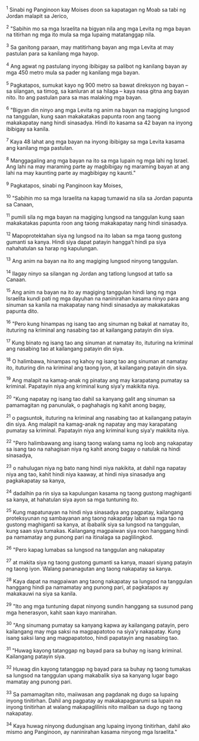 <sup>1</sup>
Sinabi ng Panginoon kay Moises doon sa kapatagan ng Moab sa tabi ng Jordan malapit sa Jerico, 

<sup>2</sup>
"Sabihin mo sa mga Israelita na bigyan nila ang mga Levita ng mga bayan na titirhan ng mga ito mula sa mga lupaing matatanggap nila. 

<sup>3</sup>
Sa ganitong paraan, may matitirhang bayan ang mga Levita at may pastulan para sa kanilang mga hayop. 

<sup>4</sup>
Ang agwat ng pastulang inyong ibibigay sa palibot ng kanilang bayan ay mga 450 metro mula sa pader ng kanilang mga bayan. 

<sup>5</sup>
Pagkatapos, sumukat kayo ng 900 metro sa bawat direksyon ng bayan – sa silangan, sa timog, sa kanluran at sa hilaga – kaya nasa gitna ang bayan nito. Ito ang pastulan para sa mas malaking mga bayan. 

<sup>6</sup>
"Bigyan din ninyo ang mga Levita ng anim na bayan na magiging lungsod na tanggulan, kung saan makakatakas papunta roon ang taong makakapatay nang hindi sinasadya. Hindi ito kasama sa 42 bayan na inyong ibibigay sa kanila. 

<sup>7</sup>
Kaya 48 lahat ang mga bayan na inyong ibibigay sa mga Levita kasama ang kanilang mga pastulan. 

<sup>8</sup>
Manggagaling ang mga bayan na ito sa mga lupain ng mga lahi ng Israel. Ang lahi na may maraming parte ay magbibigay ng maraming bayan at ang lahi na may kaunting parte ay magbibigay ng kaunti." 

<sup>9</sup>
Pagkatapos, sinabi ng Panginoon kay Moises, 

<sup>10</sup>
"Sabihin mo sa mga Israelita na kapag tumawid na sila sa Jordan papunta sa Canaan, 

<sup>11</sup>
pumili sila ng mga bayan na magiging lungsod na tanggulan kung saan makakatakas papunta roon ang taong makakapatay nang hindi sinasadya. 

<sup>12</sup>
Mapoprotektahan siya ng lungsod na ito laban sa mga taong gustong gumanti sa kanya. Hindi siya dapat patayin hanggaʼt hindi pa siya nahahatulan sa harap ng kapulungan. 

<sup>13</sup>
Ang anim na bayan na ito ang magiging lungsod ninyong tanggulan. 

<sup>14</sup>
Ilagay ninyo sa silangan ng Jordan ang tatlong lungsod at tatlo sa Canaan. 

<sup>15</sup>
Ang anim na bayan na ito ay magiging tanggulan hindi lang ng mga Israelita kundi pati ng mga dayuhan na naninirahan kasama ninyo para ang sinuman sa kanila na makapatay nang hindi sinasadya ay makakatakas papunta dito. 

<sup>16</sup>
"Pero kung hinampas ng isang tao ang sinuman ng bakal at namatay ito, ituturing na kriminal ang nasabing tao at kailangang patayin din siya. 

<sup>17</sup>
Kung binato ng isang tao ang sinuman at namatay ito, ituturing na kriminal ang nasabing tao at kailangang patayin din siya. 

<sup>18</sup>
O halimbawa, hinampas ng kahoy ng isang tao ang sinuman at namatay ito, ituturing din na kriminal ang taong iyon, at kailangang patayin din siya. 

<sup>19</sup>
Ang malapit na kamag-anak ng pinatay ang may karapatang pumatay sa kriminal. Papatayin niya ang kriminal kung siyaʼy makikita niya. 

<sup>20</sup>
"Kung napatay ng isang tao dahil sa kanyang galit ang sinuman sa pamamagitan ng panunulak, o paghahagis ng kahit anong bagay, 

<sup>21</sup>
o pagsuntok, ituturing na kriminal ang nasabing tao at kailangang patayin din siya. Ang malapit na kamag-anak ng napatay ang may karapatang pumatay sa kriminal. Papatayin niya ang kriminal kung siyaʼy makikita niya. 

<sup>22</sup>
"Pero halimbawang ang isang taong walang sama ng loob ang nakapatay sa isang tao na nahagisan niya ng kahit anong bagay o natulak na hindi sinasadya, 

<sup>23</sup>
o nahulugan niya ng bato nang hindi niya nakikita, at dahil nga napatay niya ang tao, kahit hindi niya kaaway, at hindi niya sinasadya ang pagkakapatay sa kanya, 

<sup>24</sup>
dadalhin pa rin siya sa kapulungan kasama ng taong gustong maghiganti sa kanya, at hahatulan siya ayon sa mga tuntuning ito. 

<sup>25</sup>
Kung mapatunayan na hindi niya sinasadya ang pagpatay, kailangang proteksyunan ng sambayanan ang taong nakapatay laban sa mga tao na gustong maghiganti sa kanya, at ibabalik siya sa lungsod na tanggulan, kung saan siya tumakas. Kailangang magpaiwan siya roon hanggang hindi pa namamatay ang punong pari na itinalaga sa paglilingkod. 

<sup>26</sup>
"Pero kapag lumabas sa lungsod na tanggulan ang nakapatay 

<sup>27</sup>
at makita siya ng taong gustong gumanti sa kanya, maaari siyang patayin ng taong iyon. Walang pananagutan ang taong nakapatay sa kanya. 

<sup>28</sup>
Kaya dapat na magpaiwan ang taong nakapatay sa lungsod na tanggulan hanggang hindi pa namamatay ang punong pari, at pagkatapos ay makakauwi na siya sa kanila. 

<sup>29</sup>
"Ito ang mga tuntuning dapat ninyong sundin hanggang sa susunod pang mga henerasyon, kahit saan kayo manirahan. 

<sup>30</sup>
"Ang sinumang pumatay sa kanyang kapwa ay kailangang patayin, pero kailangang may mga saksi na magpapatotoo na siyaʼy nakapatay. Kung isang saksi lang ang magpapatotoo, hindi papatayin ang nasabing tao. 

<sup>31</sup>
"Huwag kayong tatanggap ng bayad para sa buhay ng isang kriminal. Kailangang patayin siya. 

<sup>32</sup>
Huwag din kayong tatanggap ng bayad para sa buhay ng taong tumakas sa lungsod na tanggulan upang makabalik siya sa kanyang lugar bago mamatay ang punong pari. 

<sup>33</sup>
Sa pamamagitan nito, maiiwasan ang pagdanak ng dugo sa lupaing inyong tinitirhan. Dahil ang pagpatay ay makakapagparumi sa lupain na inyong tinitirhan at walang makapaglilinis nito maliban sa dugo ng taong nakapatay. 

<sup>34</sup>
Kaya huwag ninyong dudungisan ang lupaing inyong tinitirhan, dahil ako mismo ang Panginoon, ay naninirahan kasama ninyong mga Israelita."